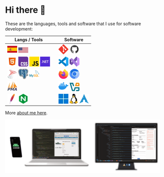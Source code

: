 # Hi there 👋

These are the languages, tools and software that I use for software development:

| Langs / Tools                                                                                                                                                                                                                                                                                  |   | Software                                                                                                                                          |
|------------------------------------------------------------------------------------------------------------------------------------------------------------------------------------------------------------------------------------------------------------------------------------------------|---|---------------------------------------------------------------------------------------------------------------------------------------------------|
| [![España](./img/es.webp)](https://es.wikipedia.org/wiki/Espa%C3%B1a) [![UK](./img/us.webp)](https://en.wikipedia.org/wiki/United_States)                                                                                                                                                      |   | [![Git](./img/git.webp)](https://git-scm.com/) [![GitHub](./img/github.webp)](https://github.com/)                                                |
| [![HTML](./img/html.webp)](https://html.spec.whatwg.org/) [![CSS](./img/css.webp)](https://www.w3.org/Style/CSS/) [![JavaScript](./img/javascript.webp)](https://developer.mozilla.org/en-US/docs/Web/JavaScript) [![.NET](./img/dotnet.webp)](https://dotnet.microsoft.com/en-us/apps/aspnet) |   | [![VS Code](./img/vscode.webp)](https://code.visualstudio.com/) [![Visual Studio](./img/visual-studio.webp)](https://visualstudio.microsoft.com/) |
| [![SQLS](./img/sql-server.webp)](https://www.microsoft.com/en-us/sql-server/) [![PostgreSQL](./img/postgressql.webp)](https://www.postgresql.org/) [![MySQL](./img/mysql.webp)](https://www.mysql.com/)                                                                                        |   | [![Firefox](./img/firefox.webp)](https://www.mozilla.org/en-US/firefox/) [![Chromium](./img/chromium.webp)](https://www.chromium.org/Home/)       |
| [![phpMyAdmin](./img/phpmyadmin.webp)](https://www.phpmyadmin.net/)                                                                                                                                                                                                                            |   | [![Docker](./img/docker.webp)](https://www.docker.com/) [![VirtualBox](./img/virtualbox.webp)](https://www.virtualbox.org/)                       |                                                                                                                                                   |
| [![Apache](./img/apache.webp)](https://httpd.apache.org/) [![Nginx](./img/nginx.webp)](https://nginx.org/)                                                                                                                                                                                     |   | [![Windows](./img/windows.webp)](https://www.microsoft.com/en-us/windows) [![Linux](./img/linux.webp)](https://www.linux.org/) [![ArchLinux](./img/archlinux.webp)](https://www.archlinux.org/) |                                                                                                                                                   |


More [about me here](https://david7ce.github.io/about).

![wallpaper-devices](./img/wallpaper-david7ce-devices.png)

<!--
| **Languages**   | Names                                                                                                                                                                                                                                                                                                                                                                                |   |  **Software Dev Kit** | Names                                                                                                                                                                                                                                                                                                                                    |
| :-------------: | :----------------------------------------------------------------------------------------------------------------------------------------------------------------------------------------------------------------------------------------------------------------------------------------------------------------------------------------------------------------------------------- | - |  :------------------: | :--------------------------------------------------------------------------------------------------------------------------------------------------------------------------------------------------------------------------------------------------------------------------------------------------------------------------------------- |
| **Human**       | ![Spanish Badge](https://img.shields.io/badge/Español-es-red) ![English Badge](https://img.shields.io/badge/English-us-blue)                                                                                                                                                                                                                                                                                                                                              |   | **Operating System**  | ![Windows Badge](https://img.shields.io/badge/-Windows-0078D6?style=flat&logo=windows&logoColor=white) ![Arch Linux Badge](https://img.shields.io/badge/-Arch%20Linux-1793D1?style=flat&logo=arch-linux&logoColor=white) ![Debian](https://img.shields.io/badge/-Debian-A81D33?style=flat&logo=debian&logoColor=white)                   | 
| **Markup**      | ![HTML Badge](https://img.shields.io/badge/-HTML5-E34F26?style=flat&logo=HTML5&logoColor=white) ![Markdown Badge](https://img.shields.io/badge/-MD-000000?style=flat&logo=Markdown&logoColor=white) ![XML Badge](https://img.shields.io/badge/-XML-00599C?style=flat&logo=XML&logoColor=white)                                                                                                                                                                            |   |  **Code editor**      | ![Obsidian Badge](https://img.shields.io/badge/-Obsidian-0D1321?style=flat&logo=obsidian&logoColor=white) ![Visual Studio Badge](https://img.shields.io/badge/-Visual%20Studio-5C2D91?style=flat&logo=visual-studio) ![VS Code Badge](https://img.shields.io/badge/-VS%20Code-007ACC?style=flat&logo=visual-studio-code&logoColor=white) |
| **Programming** | ![Bash![C# Badge](https://img.shields.io/badge/-C%23-239120?style=flat&logo=C%20Sharp&logoColor=white) Badge](https://img.shields.io/badge/-Bash-444444?style=flat&logo=GNU%20Bash) ![C# Badge](https://img.shields.io/badge/-C%23-239120?style=flat&logo=C%20Sharp&logoColor=white) ![JS Badge](https://img.shields.io/badge/-JS-F7DF1E?style=flat&logo=JavaScript&logoColor=black) ![PHP](https://img.shields.io/badge/-PHP-777BB4?style=flat&logo=php&logoColor=white) |   |  **Sync**             | ![Git Badge](https://img.shields.io/badge/-Git-F05032?style=flat&logo=git&logoColor=white) ![Rsync Badge](https://img.shields.io/badge/-Rsync-3D8CFF?style=flat&logo=rsync&logoColor=white) ![Syncthing Badge](https://img.shields.io/badge/-Syncthing-2D3134?style=flat&logo=syncthing&logoColor=white)                                 |
| **Styling**     | ![CSS Badge](https://img.shields.io/badge/-CSS-1572B6?style=flat&logo=CSS3&logoColor=white)                                                                                                                                                                                                                                                                                                                                                                               |   |  **Virtualization**   | [![Docker](https://img.shields.io/badge/-Docker-2496ED?style=flat&logo=docker&logoColor=white)](https://www.docker.com)  ![QEMU Badge](https://img.shields.io/badge/-QEMU+virt-FF6600?style=flat&logo=qemu&logoColor=white)  ![VirtualBox Badge](https://img.shields.io/badge/-VirtualBox-183A61?style=flat&logo=virtualbox)             |
| **SQL**         | ![MySQL Badge](https://img.shields.io/badge/-MySQL-4479A1?style=flat&logo=MySQL&logoColor=white) ![PostgreSQL Badge](https://img.shields.io/badge/-PostgreSQL-336791?style=flat&logo=PostgreSQL&logoColor=white) ![T-SQL Badge](https://img.shields.io/badge/-T--SQL-CC2927?style=flat&logo=Microsoft%20SQL%20Server&logoColor=white)                                                                                                                                     |   |  **Web browser**      | ![Chromium Badge](https://img.shields.io/badge/-Chromium-4E8FFB?style=flat&logo=Google%20Chrome&logoColor=white) ![Firefox Badge](https://img.shields.io/badge/-Firefox-FF7139?style=flat&logo=Firefox&logoColor=white)                                                                                                                  |
| **Web lib**     | ![Astro JS Badge](https://img.shields.io/badge/-Astro%20JS-0c2445?style=flat&logo=astro) ![Hugo Badge](https://img.shields.io/badge/-Hugo-FF4088?style=flat&logo=hugo) ![Laravel Badge](https://img.shields.io/badge/-Laravel-FF2D20?style=flat&logo=laravel&logoColor=white)                                                                                                                                                                                             |   |  **Web server**       | ![Apache Badge](https://img.shields.io/badge/-Apache-D22128?style=flat&logo=apache&logoColor=white) ![Nginx Badge](https://img.shields.io/badge/-Nginx-009639?style=flat&logo=nginx&logoColor=white) ![XAMPP Badge](https://img.shields.io/badge/-XAMPP-F37623?style=flat&logo=xampp&logoColor=white)                                    |
-->

<!--
> [!NOTE]
> Every software produce a change on the hardware and viceversa.
-->

<!--
![Bootstrap Badge](https://img.shields.io/badge/-Bootstrap-563D7C?style=flat&logo=bootstrap&logoColor=white)
![FreeFileSync Badge](https://img.shields.io/badge/-FreeFileSync-0098FE?style=flat&logo=freefilesync&logoColor=white)
![Neovim Badge](https://img.shields.io/badge/-Neovim-57A143?style=flat&logo=neovim&logoColor=white)
![Python Badge](https://img.shields.io/badge/-Python-3776AB?style=flat&logo=Python&logoColor=white)
![Virt-Manager Badge](https://img.shields.io/badge/-Virt-Manager-4EAA25?style=flat&logo=virt-manager)
-->
